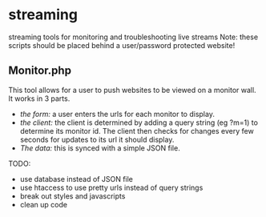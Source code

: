 # streaming
streaming tools for monitoring and troubleshooting live streams
Note: these scripts should be placed behind a user/password protected website!


## Monitor.php

This tool allows for a user to push websites to be viewed on a monitor wall.  It works in 3 parts.

- *the form:* a user enters the urls for each monitor to display.
- *the client:* the client is determined by adding a query string (eg ?m=1) to determine its monitor id.  The client then checks for changes every few seconds for updates to its url it should display.
- *The data:* this is synced with a simple JSON file.

TODO:
- use database instead of JSON file
- use htaccess to use pretty urls instead of query strings
- break out styles and javascripts
- clean up code
